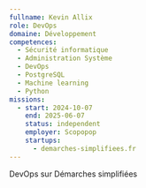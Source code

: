 ```yaml
---
fullname: Kevin Allix
role: DevOps
domaine: Développement
competences:
  - Sécurité informatique
  - Administration Système
  - DevOps
  - PostgreSQL
  - Machine learning
  - Python
missions:
  - start: 2024-10-07
    end: 2025-06-07
    status: independent
    employer: Scopopop
    startups:
      - demarches-simplifiees.fr
---
```

DevOps sur Démarches simplifiées